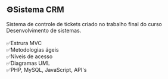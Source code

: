 ## ⚙️Sistema CRM 
Sistema de controle de tickets criado no trabalho final do curso Desenvolvimento de sistemas.
<br> <br>
✅Estrura MVC <br>
✅Metodologias ágeis <br>
✅Níveis de acesso <br>
✅Diagramas UML <br>
✅PHP, MySQL, JavaScript, API's

